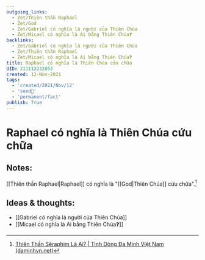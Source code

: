```yaml
---
outgoing_links:
  - Zet/Thiên thần Raphael
  - Zet/God
  - Zet/Gabriel có nghĩa là người của Thiên Chúa
  - Zet/Micael có nghĩa là Ai bằng Thiên Chúa❓
backlinks:
  - Zet/Gabriel có nghĩa là người của Thiên Chúa
  - Zet/Thiên thần Raphael
  - Zet/Micael có nghĩa là Ai bằng Thiên Chúa❓
title: Raphael có nghĩa là Thiên Chúa cứu chữa
UID: 211112232053
created: 12-Nov-2021
tags:
  - 'created/2021/Nov/12'
  - 'seed🥜'
  - 'permanent/fact'
publish: True
---
```

# Raphael có nghĩa là Thiên Chúa cứu chữa

## Notes:
[[Thiên thần Raphael|Raphael]] có nghĩa là "[[God|Thiên Chúa]] cứu chữa".[^daminh]

## Ideas & thoughts:
- [[Gabriel có nghĩa là người của Thiên Chúa]]
- [[Micael có nghĩa là Ai bằng Thiên Chúa❓]]

[^daminh]: [Thiên Thần Sêraphim Là Ai? | Tỉnh Dòng Đa Minh Việt Nam (daminhvn.net)](http://daminhvn.net/hieu-de-song-duc-tin/thien-than-seraphim-la-ai-3318.html)
